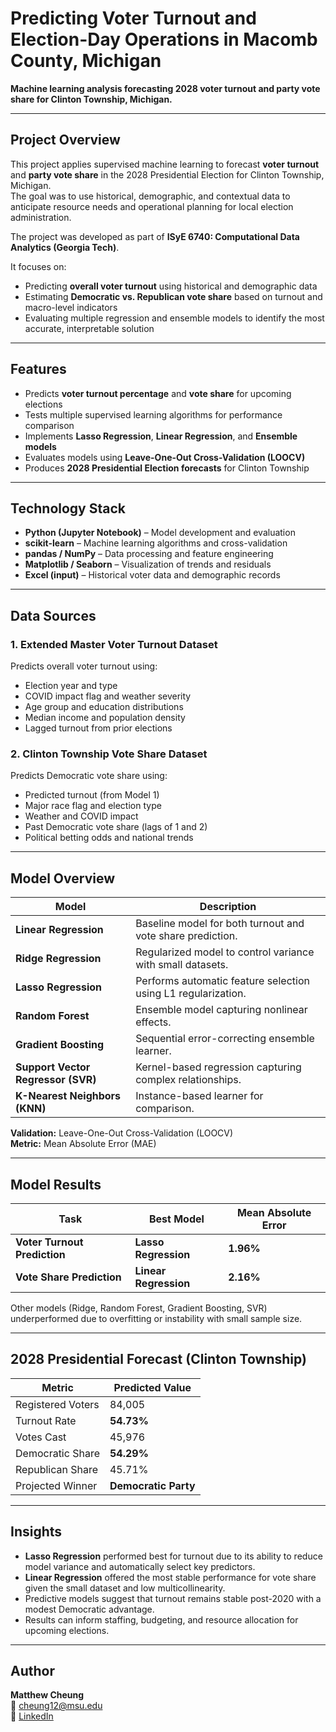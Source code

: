 # Predicting Voter Turnout and Election-Day Operations in Macomb County, Michigan

**Machine learning analysis forecasting 2028 voter turnout and party vote share for Clinton Township, Michigan.**

---

## Project Overview

This project applies supervised machine learning to forecast **voter turnout** and **party vote share** in the 2028 Presidential Election for Clinton Township, Michigan.  
The goal was to use historical, demographic, and contextual data to anticipate resource needs and operational planning for local election administration.

The project was developed as part of **ISyE 6740: Computational Data Analytics (Georgia Tech)**.  

It focuses on:
- Predicting **overall voter turnout** using historical and demographic data  
- Estimating **Democratic vs. Republican vote share** based on turnout and macro-level indicators  
- Evaluating multiple regression and ensemble models to identify the most accurate, interpretable solution  

---

## Features

- Predicts **voter turnout percentage** and **vote share** for upcoming elections  
- Tests multiple supervised learning algorithms for performance comparison  
- Implements **Lasso Regression**, **Linear Regression**, and **Ensemble models**  
- Evaluates models using **Leave-One-Out Cross-Validation (LOOCV)**  
- Produces **2028 Presidential Election forecasts** for Clinton Township  

---

## Technology Stack

- **Python (Jupyter Notebook)** – Model development and evaluation  
- **scikit-learn** – Machine learning algorithms and cross-validation  
- **pandas / NumPy** – Data processing and feature engineering  
- **Matplotlib / Seaborn** – Visualization of trends and residuals  
- **Excel (input)** – Historical voter data and demographic records  

---

## Data Sources

### 1. Extended Master Voter Turnout Dataset
Predicts overall voter turnout using:
- Election year and type  
- COVID impact flag and weather severity  
- Age group and education distributions  
- Median income and population density  
- Lagged turnout from prior elections  

### 2. Clinton Township Vote Share Dataset
Predicts Democratic vote share using:
- Predicted turnout (from Model 1)  
- Major race flag and election type  
- Weather and COVID impact  
- Past Democratic vote share (lags of 1 and 2)  
- Political betting odds and national trends  

---

## Model Overview

| Model | Description |
|--------|-------------|
| **Linear Regression** | Baseline model for both turnout and vote share prediction. |
| **Ridge Regression** | Regularized model to control variance with small datasets. |
| **Lasso Regression** | Performs automatic feature selection using L1 regularization. |
| **Random Forest** | Ensemble model capturing nonlinear effects. |
| **Gradient Boosting** | Sequential error-correcting ensemble learner. |
| **Support Vector Regressor (SVR)** | Kernel-based regression capturing complex relationships. |
| **K-Nearest Neighbors (KNN)** | Instance-based learner for comparison. |

**Validation:** Leave-One-Out Cross-Validation (LOOCV)  
**Metric:** Mean Absolute Error (MAE)

---

## Model Results

| Task | Best Model | Mean Absolute Error |
|------|-------------|---------------------|
| **Voter Turnout Prediction** | **Lasso Regression** | **1.96%** |
| **Vote Share Prediction** | **Linear Regression** | **2.16%** |

Other models (Ridge, Random Forest, Gradient Boosting, SVR) underperformed due to overfitting or instability with small sample size.

---

## 2028 Presidential Forecast (Clinton Township)

| Metric | Predicted Value |
|--------|------------------|
| Registered Voters | 84,005 |
| Turnout Rate | **54.73%** |
| Votes Cast | 45,976 |
| Democratic Share | **54.29%** |
| Republican Share | 45.71% |
| Projected Winner | **Democratic Party** |

---

## Insights

- **Lasso Regression** performed best for turnout due to its ability to reduce model variance and automatically select key predictors.  
- **Linear Regression** offered the most stable performance for vote share given the small dataset and low multicollinearity.  
- Predictive models suggest that turnout remains stable post-2020 with a modest Democratic advantage.  
- Results can inform staffing, budgeting, and resource allocation for upcoming elections.

---

## Author

**Matthew Cheung**  
📧 [cheung12@msu.edu](mailto:cheung12@msu.edu)  
🔗 [LinkedIn](https://www.linkedin.com/in/cheung-matthew/)
